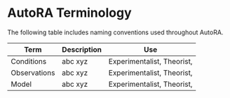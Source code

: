 # AutoRA Terminology

The following table includes naming conventions used throughout AutoRA.

| Term         | Description                                                                                                                                                                                    | Use                                                                                                                                                                                                                                                                  |
|--------------|------------------------------------------------------------------------------------------------------------------------------------------------------------------------------------------------|----------------------------------------------------------------------------------------------------------------------------------------------------------------------------------------------------------------------------------------------------------------------|
| Conditions   | abc xyz                                                                                                                                                                                        | Experimentalist, Theorist,                                                                                                                                                                                                                                           |
| Observations | abc xyz                                                                                                                                                                                        | Experimentalist, Theorist,                                                                                                                                                                                                                                           |
| Model        | abc xyz                                                                                                                                                                                        | Experimentalist, Theorist,                                                                                                                                                                                                                                           |
